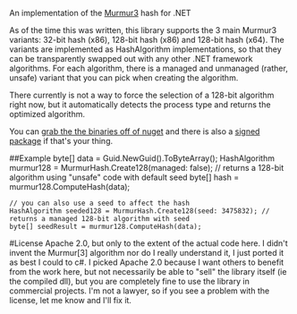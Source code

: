 An implementation of the [Murmur3](http://code.google.com/p/smhasher/wiki/MurmurHash3) hash for .NET

As of the time this was written, this library supports the 3 main Murmur3 variants: 32-bit hash (x86), 128-bit hash (x86) and 128-bit hash (x64).
The variants are implemented as HashAlgorithm implementations, so that they can be transparently swapped out with any other .NET framework algorithms.
For each algorithm, there is a managed and unmanaged (rather, unsafe) variant that you can pick when creating the algorithm. 

There currently is not a way to force the selection of a 128-bit algorithm right now, but it automatically detects the process type and returns the optimized algorithm.

You can [grab the the binaries off of nuget](https://www.nuget.org/packages/murmurhash/) and there is also a [signed package](https://www.nuget.org/packages/murmurhash-signed/) if that's your thing.

##Example
	byte[] data = Guid.NewGuid().ToByteArray();
	HashAlgorithm murmur128 = MurmurHash.Create128(managed: false); // returns a 128-bit algorithm using "unsafe" code with default seed
	byte[] hash = murmur128.ComputeHash(data);

	// you can also use a seed to affect the hash
	HashAlgorithm seeded128 = MurmurHash.Create128(seed: 3475832); // returns a managed 128-bit algorithm with seed
	byte[] seedResult = murmur128.ComputeHash(data);

#License
Apache 2.0, but only to the extent of the actual code here. I didn't invent the Murmur[3] algorithm nor do I really understand it, I just ported it as best I could to c#. I picked Apache 2.0 because I want others to benefit from the work here, but not necessarily be able to "sell" the library itself (ie the compiled dll), but you are completely fine to use the library in commercial projects.
I'm not a lawyer, so if you see a problem with the license, let me know and I'll fix it.